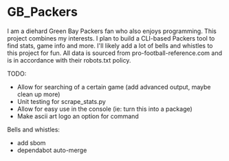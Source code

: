 # GB_Packers
I am a diehard Green Bay Packers fan who also enjoys programming. This project combines my interests. I plan to build a CLI-based Packers tool to find stats, game info and more. I'll likely add a lot of bells and whistles to this project for fun. All data is sourced from pro-football-reference.com and is in accordance with their robots.txt policy.

TODO:
* Allow for searching of a certain game (add advanced output, maybe clean up more)
* Unit testing for scrape_stats.py
* Allow for easy use in the console (ie: turn this into a package)
* Make ascii art logo an option for command

Bells and whistles:
* add sbom
* dependabot auto-merge
